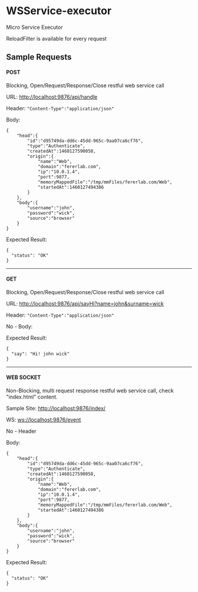 # WSService-executor
Micro Service Executor


ReloadFilter is available for every request

## Sample Requests
#### POST

Blocking, Open/Request/Response/Close restful web service call

URL:
<http://localhost:9876/api/handle>

Header:
`"Content-Type":"application/json"`

Body:

```
{
    "head":{
        "id":"d95749da-dd6c-45dd-965c-9aa07ca6cf76",
        "type":"Authenticate",
        "createdAt":1460127590058,
        "origin":{
            "name":"Web",
            "domain":"fererlab.com",
            "ip":"10.0.1.4",
            "port":9877,
            "memoryMappedFile":"/tmp/mmFiles/fererlab.com/Web",
            "startedAt":1460127494386
        }
    },
    "body":{
        "username":"john",
        "password":"wick",
        "source":"browser"
    }
}
```

Expected Result:
```
{
  "status": "OK"
}
```
----
#### GET

Blocking, Open/Request/Response/Close restful web service call

URL:
<http://localhost:9876/api/sayHi?name=john&surname=wick>

Header:
`"Content-Type":"application/json"`

No - Body:

Expected Result:
```
{
  "say": "Hi! john wick"
}
```
----
#### WEB SOCKET

Non-Blocking, multi request response restful web service call, check "index.html" content.

Sample Site:
<http://localhost:9876/index/>

WS: <ws://localhost:9876/event>

No - Header

Body:

```
{
    "head":{
        "id":"d95749da-dd6c-45dd-965c-9aa07ca6cf76",
        "type":"Authenticate",
        "createdAt":1460127590058,
        "origin":{
            "name":"Web",
            "domain":"fererlab.com",
            "ip":"10.0.1.4",
            "port":9877,
            "memoryMappedFile":"/tmp/mmFiles/fererlab.com/Web",
            "startedAt":1460127494386
        }
    },
    "body":{
        "username":"john",
        "password":"wick",
        "source":"browser"
    }
}
```

Expected Result:
```
{
  "status": "OK"
}
```

